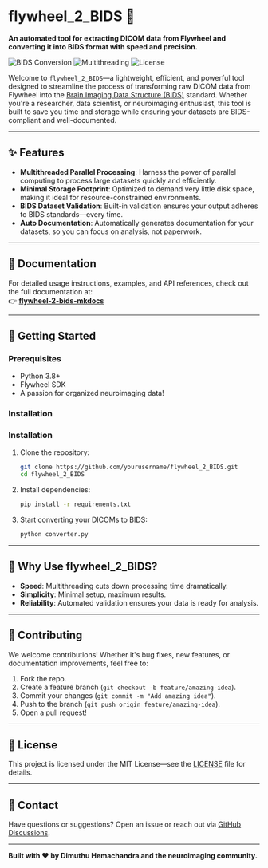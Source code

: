 # flywheel_2_BIDS 🚀

**An automated tool for extracting DICOM data from Flywheel and converting it into BIDS format with speed and precision.**

![BIDS Conversion](https://img.shields.io/badge/BIDS-Compliant-brightgreen) ![Multithreading](https://img.shields.io/badge/Processing-Multithreaded-blue) ![License](https://img.shields.io/badge/License-MIT-orange)

Welcome to `flywheel_2_BIDS`—a lightweight, efficient, and powerful tool designed to streamline the process of transforming raw DICOM data from Flywheel into the [Brain Imaging Data Structure (BIDS)](https://bids.neuroimaging.io/) standard. Whether you're a researcher, data scientist, or neuroimaging enthusiast, this tool is built to save you time and storage while ensuring your datasets are BIDS-compliant and well-documented.

---

## ✨ Features

- **Multithreaded Parallel Processing**: Harness the power of parallel computing to process large datasets quickly and efficiently.
- **Minimal Storage Footprint**: Optimized to demand very little disk space, making it ideal for resource-constrained environments.
- **BIDS Dataset Validation**: Built-in validation ensures your output adheres to BIDS standards—every time.
- **Auto Documentation**: Automatically generates documentation for your datasets, so you can focus on analysis, not paperwork.

---

## 📖 Documentation

For detailed usage instructions, examples, and API references, check out the full documentation at:  
👉 [**flywheel-2-bids-mkdocs**](https://kzsf.github.io/flywheel-2-bids-mkdocs/)

---

## 🚀 Getting Started

### Prerequisites
- Python 3.8+
- Flywheel SDK
- A passion for organized neuroimaging data!

### Installation
### Installation
1. Clone the repository:
   ```bash
   git clone https://github.com/yourusername/flywheel_2_BIDS.git
   cd flywheel_2_BIDS


2. Install dependencies:
    ```bash
    pip install -r requirements.txt

3. Start converting your DICOMs to BIDS:
    ```bash
    python converter.py

---

## 🌟 Why Use flywheel_2_BIDS?

- **Speed**: Multithreading cuts down processing time dramatically.
- **Simplicity**: Minimal setup, maximum results.
- **Reliability**: Automated validation ensures your data is ready for analysis.

---

## 🤝 Contributing

We welcome contributions! Whether it's bug fixes, new features, or documentation improvements, feel free to:
1. Fork the repo.
2. Create a feature branch (`git checkout -b feature/amazing-idea`).
3. Commit your changes (`git commit -m "Add amazing idea"`).
4. Push to the branch (`git push origin feature/amazing-idea`).
5. Open a pull request!

---

## 📜 License

This project is licensed under the MIT License—see the [LICENSE](LICENSE) file for details.

---

## 💬 Contact

Have questions or suggestions? Open an issue or reach out via [GitHub Discussions](https://github.com/yourusername/flywheel_2_BIDS/discussions).

---

**Built with ❤️ by Dimuthu Hemachandra and the neuroimaging community.**  
